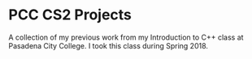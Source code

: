 # PCC CS2 Projects
A collection of my previous work from my Introduction to C++ class at Pasadena City College. I took this class during Spring 2018.
